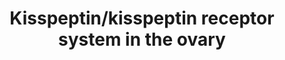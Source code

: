 ---
annotations:
- id: PW:0000499
  parent: signaling pathway
  type: Pathway Ontology
  value: nuclear factor kappa B signaling pathway
- id: PW:0000467
  parent: signaling pathway
  type: Pathway Ontology
  value: peptide and protein hormone signaling pathway
- id: PW:0000125
  parent: signaling pathway
  type: Pathway Ontology
  value: G protein mediated signaling pathway
- id: PW:0000567
  parent: signaling pathway
  type: Pathway Ontology
  value: sex steroids signaling pathway
- id: DOID:229
  type: Disease Ontology
  value: female reproductive system disease
- id: PW:0000840
  parent: signaling pathway
  type: Pathway Ontology
  value: protein kinase C (PKC) signaling pathway
- id: DOID:1100
  type: Disease Ontology
  value: ovarian disease
authors:
- MCMJanssen
- Fehrhart
- Egonw
- Eweitz
communities:
- RareDiseases
description: The signalling pathway of the kisspeptin/kisspeptin receptor interaction
  in the ovary, including its effects on follicular development, oocyte maturation,
  ovulation, and steroidogenesis.
last-edited: 2021-11-30
ndex: b8249d0d-8b6f-11eb-9e72-0ac135e8bacf
organisms:
- Homo sapiens
redirect_from:
- /index.php/Pathway:WP4871
- /instance/WP4871
revision: null
schema-jsonld:
- '@context': https://schema.org/
  '@id': https://wikipathways.github.io/pathways/WP4871.html
  '@type': Dataset
  creator:
    '@type': Organization
    name: WikiPathways
  description: The signalling pathway of the kisspeptin/kisspeptin receptor interaction
    in the ovary, including its effects on follicular development, oocyte maturation,
    ovulation, and steroidogenesis.
  keywords:
  - AKT1
  - AKT2
  - AMH
  - ARRB1
  - ARRB2
  - BMP15
  - CYP11A1
  - Ca2+
  - DAG
  - FSHR
  - GDF9
  - Gene
  - HRAS
  - HSD3B1
  - IP3
  - KISS1
  - KISS1R
  - KRAS
  - MAP2K1
  - MAP2K2
  - MAPK signalling pathway
  - MAPK1
  - MAPK3
  - MMP9
  - Met
  - NFKB1
  - NKB
  - NRAS
  - PDK1
  - PI3K/Akt signalling pathway
  - PIK3CA
  - PIK3CB
  - PIK3CD
  - PIK3CG
  - PIP2
  - PIP3
  - PLCB1
  - PLCB2
  - PLCB3
  - PLCB4
  - PRKCA
  - PRKCB
  - PRKCD
  - PRKCE
  - PRKCG
  - PRKCH
  - PRKCQ
  - RAF1
  - STAR
  - progesterone
  license: CC0
  name: Kisspeptin/kisspeptin receptor system in the ovary
seo: CreativeWork
title: Kisspeptin/kisspeptin receptor system in the ovary
wpid: WP4871
---